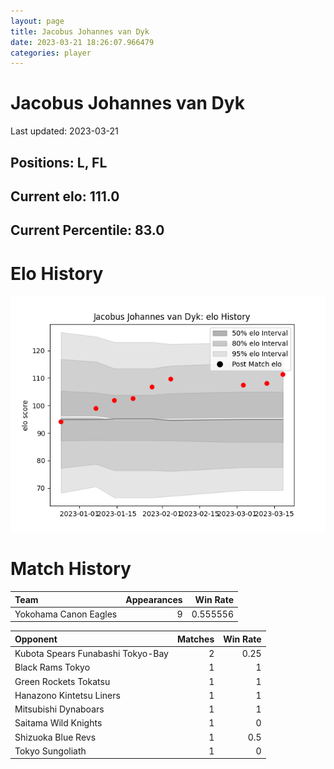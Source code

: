 ```yaml
---  
layout: page  
title: Jacobus Johannes van Dyk  
date: 2023-03-21 18:26:07.966479  
categories: player  
---
```

# Jacobus Johannes van Dyk


Last updated: 2023-03-21
## Positions: L, FL

## Current elo: 111.0

## Current Percentile: 83.0

# Elo History


![elo history](history_JacobusJohannesvanDyk.png)
# Match History


| Team                  |   Appearances |   Win Rate |
|:----------------------|--------------:|-----------:|
| Yokohama Canon Eagles |             9 |   0.555556 |

| Opponent                          |   Matches |   Win Rate |
|:----------------------------------|----------:|-----------:|
| Kubota Spears Funabashi Tokyo-Bay |         2 |       0.25 |
| Black Rams Tokyo                  |         1 |       1    |
| Green Rockets Tokatsu             |         1 |       1    |
| Hanazono Kintetsu Liners          |         1 |       1    |
| Mitsubishi Dynaboars              |         1 |       1    |
| Saitama Wild Knights              |         1 |       0    |
| Shizuoka Blue Revs                |         1 |       0.5  |
| Tokyo Sungoliath                  |         1 |       0    |